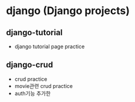 # django (Django projects)

## django-tutorial
- django tutorial page practice

## django-crud
- crud practice
- movie관련 crud practice
- auth기능 추가한 
